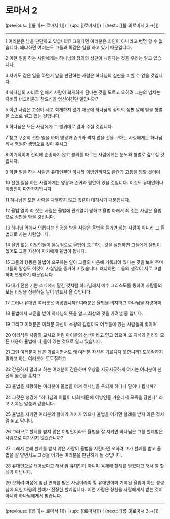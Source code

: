 # 로마서 2

(previous:: [[롬 1|← 로마서 1]]) | (up:: [[로마서]]) | (next:: [[롬 3|로마서 3 →]])

***




1 
여러분은 남을 판단하고 있습니까? 그렇다면 여러분은 죄인이 아니라고 변명 할 수 없습니다. 왜냐하면 여러분도 그들과 똑같은 일을 하고 있기 때문입니다. 



2 
이런 일을 하는 사람에게는 하나님의 정의의 심판이 내린다는 것을 우리는 알고 있습니다. 



3 
자기도 같은 일을 하면서 남을 판단하는 사람은 하나님의 심판을 피할 수 없을 것입니다. 



4 
하나님의 자비로 인해서 사람이 회개하게 된다는 것을 모르고 오히려 그분의 넘치는 자비와 너그러움과 참으심을 업신여긴단 말입니까? 



5 
이런 사람은 고집이 세고 회개하지 않기 때문에 하나님의 정의의 심판 날에 받을 형벌을 스스로 쌓고 있는 것입니다. 



6 
하나님은 모든 사람에게 그 행위대로 갚아 주실 것입니다. 



7 
참고 꾸준히 선한 일을 하며 영광과 존귀와 썩지 않을 것을 구하는 사람에게는 하나님께서 영원한 생명으로 갚아 주시고 



8 
이기적이며 진리에 순종하지 않고 불의를 따르는 사람에게는 분노와 형벌로 갚으실 것입니다. 



9 
악한 일을 하는 사람은 유대인뿐만 아니라 이방인까지도 환란과 고통을 당할 것이며 



10 
선한 일을 하는 사람에게는 영광과 존귀와 평안이 있을 것입니다. 이것도 유대인이나 이방인이 마찬가지입니다. 



11 
하나님은 모든 사람을 차별하지 않고 똑같이 대하시기 때문입니다. 



12 
율법 없이 죄 짓는 사람은 율법에 관계없이 망하고 율법 아래서 죄 짓는 사람은 율법으로 심판을 받을 것입니다. 



13 
하나님 앞에서 의롭다는 인정을 받을 사람은 율법을 듣기만 하는 사람이 아니라 그 율법대로 사는 사람입니다. 



14 
율법 없는 이방인들이 본능적으로 율법이 요구하는 것을 실천하면 그들에게 율법이 없어도 그들 자신이 자기에게 율법이 됩니다. 



15 
그들의 행동은 율법이 요구하는 일이 그들의 마음에 기록되어 있다는 것을 보여 주며 그들의 양심도 이것이 사실임을 증거하고 있습니다. 왜냐하면 그들의 생각이 서로 고발하며 변명하기 때문입니다. 



16 
내가 전한 기쁜 소식에서 말한 것처럼 하나님께서 예수 그리스도를 통하여 사람들의 모든 비밀을 심판하실 날이 반드시 올 것입니다. 



17 
그러나 유대인 여러분은 어떻습니까? 여러분은 율법을 의지하고 하나님을 자랑하며 



18 
율법에서 교훈을 받아 하나님의 뜻을 알고 최상의 것을 가려낼 줄 압니다. 



19 
그리고 여러분은 여러분 자신이 소경의 길잡이요 어두움에 있는 사람들의 빛이며 



20 
어리석은 사람의 교사요 어린 아이들의 선생이라고 믿고 있으며 또 지식과 진리의 모든 내용이 율법에 다 들어 있는 것으로 알고 있습니다. 



21 
그런 여러분이 남은 가르치면서도 왜 여러분 자신은 가르치지 못합니까? 도둑질하지 말라고 하는 여러분이 도둑질하고 



22 
간음하지 말라고 하는 여러분이 간음하며 우상을 지긋지긋하게 여기는 여러분이 신전의 물건을 훔치고 



23 
율법을 자랑하는 여러분이 율법을 어겨 하나님을 욕되게 하다니 말이나 됩니까? 



24 
그것은 성경에 "하나님의 이름이 너희 때문에 이방인들 가운데서 모독을 당한다" 라고 기록된 말씀과 같습니다. 



25 
율법을 지키면 여러분의 할례가 가치가 있으나 율법을 어기면 할례를 받지 않은 것처럼 되고 맙니다. 



26 
그러므로 할례를 받지 않은 이방인이라도 율법을 잘 지키면 하나님은 그를 할례받은 사람으로 여기시지 않겠습니까? 



27 
그래서 본래 할례를 받지 않은 사람이 율법을 지킨다면 오히려 그가 할례를 받고 율법을 잘 알면서도 그것을 어기는 여러분을 판단하게 될 것입니다. 



28 
유대인으로 태어났다고 해서 참 유대인이 아니며 육체에 할례를 받았다고 해서 참 할례가 아닙니다. 



29 
오히려 마음에 참된 변화를 받은 사람이라야 참 유대인이며 기록된 율법이 아닌 성령님에 의한 마음의 할례가 진정한 할례입니다. 이런 사람은 칭찬을 사람에게서 받는 것이 아니라 하나님에게서 받습니다.

***

(previous:: [[롬 1|← 로마서 1]]) | (up:: [[로마서]]) | (next:: [[롬 3|로마서 3 →]])

